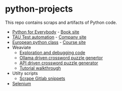 # python-projects

This repo contains scraps and artifacts of Python code.  

- [Python for Everybody](py-for-everybody) - [Book site](https://www.py4e.com/html3/)
- [TAU Test automation](test-automation-tau) - [Company site](https://testautomationu.applitools.com/)
- [European python class](euro-python) - [Course site](https://python-course.eu/)
- Weaviate
  - [Exploration and debugging code](/weaviate/recreate-tenant-removal-error..full-script.py)
  - [Ollama driven crossword puzzle genertor](https://github.com/mungitoperrito/wrk-weaviate-ollama/tree/main)
  - [API driven crossword puzzle generator](https://github.com/mungitoperrito/wrk-crossword-api/tree/main)
  - [Tutorial walkthrough](/weaviate/multi-tenant-walkthrough.ipynb)
- Utilty scripts
  - [Scrape Gitlab snippets](utility-scripts/collect-and-move-snippets.py)
- [Selenium](selenium)
